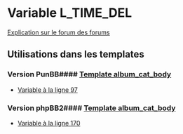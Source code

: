# Variable L_TIME_DEL
[Explication sur le forum des forums](http://forum.forumactif.com/t294113-listing-des-variables#L_TIME_DEL)
## Utilisations dans les templates
### Version PunBB#### [Template album_cat_body](punbb/album_cat_body.md)
* [Variable à la ligne 97](../punbb/album_cat_body.tpl#L97)
### Version phpBB2#### [Template album_cat_body](subsilver/album_cat_body.md)
* [Variable à la ligne 170](../subsilver/album_cat_body.tpl#L170)